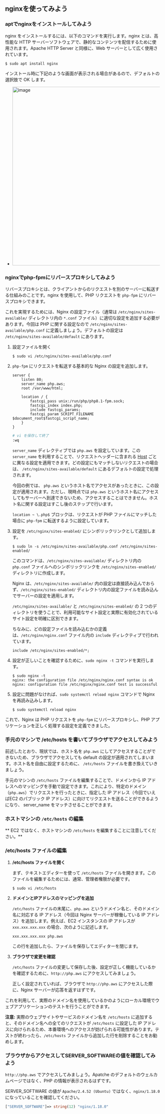 ## nginxを使ってみよう

### aptでnginxをインストールしてみよう

nginx をインストールするには、以下のコマンドを実行します。nginx とは、高性能な HTTP サーバーソフトウェアで、静的なコンテンツを配信するために使用されます。Apache HTTP Server と同様に、Web サーバーとして広く使用されています。

```terminal
$ sudo apt install nginx
```

インストール時に下記のような画面が表示される場合があるので、デフォルトの選択肢で OK します。

- <img width="580" alt="image" src="https://github.com/Progate/path-community-projects/assets/26600620/823ea2a0-ed40-40bf-bf2c-bb9c0a692b88">

### nginxでphp-fpmにリバースプロキシしてみよう

リバースプロキシとは、クライアントからのリクエストを別のサーバーに転送する仕組みのことです。nginx を使用して、PHP リクエストを `php-fpm` にリバースプロキシできます。

これを実現するためには、Nginx の設定ファイル（通常は `/etc/nginx/sites-available/` ディレクトリ内の `*.conf` ファイル）に適切な設定を追加する必要があります。今回は PHP に関する設定なので `/etc/nginx/sites-available/php.conf` に定義しましょう。デフォルトの設定は `/etc/nginx/sites-available/default` にあります。

1. 設定ファイルを開く

    ```terminal
    $ sudo vi /etc/nginx/sites-available/php.conf
    ```

2. `php-fpm` にリクエストを転送する基本的な Nginx の設定を追加します。

    ```nginx
    server {
        listen 80;
        server_name php.aws;
        root /var/www/html;

        location / {
            fastcgi_pass unix:/run/php/php8.1-fpm.sock;
            fastcgi_index index.php;
            include fastcgi_params;
            fastcgi_param SCRIPT_FILENAME $document_root$fastcgi_script_name;
        }
    }
    ```

    ```sh
    # vi を保存して終了
    :wq
    ```

    `server_name` ディレクティブでは `php.aws` を設定しています。この `server_name` を利用することで、リクエストヘッダーに含まれる [Host](https://developer.mozilla.org/ja/docs/Web/HTTP/Headers/Host) ごとに異なる設定を適用できます。どの設定にもマッチしないリクエストの場合は、 `/etc/nginx/sites-available/default` にあるデフォルトの設定で処理されます。
    
    今回の例では、 `php.aws` というホスト名でアクセスがあったときに、この設定が適用されます。ただし、現時点では `php.aws` というホスト名にアクセスしてもサーバーへ到達できないため、アクセスすることはできません。ホスト名に関する設定はすこし後のステップで行います。

    `location ~ \.php$` ブロックは、リクエストが PHP ファイルにマッチした場合に `php-fpm` に転送するように設定しています。

3. 設定を `/etc/nginx/sites-enabled/` にシンボリックリンクとして追加します。

    ```terminal
    $ sudo ln -s /etc/nginx/sites-available/php.conf /etc/nginx/sites-enabled/
    ```

    このコマンドは、`/etc/nginx/sites-available/` ディレクトリ内の `php.conf` ファイルへのシンボリックリンクを `/etc/nginx/sites-enabled/` ディレクトリに作成します。

    Nginx は、`/etc/nginx/sites-available/` 内の設定は直接読み込んでおらず、`/etc/nginx/sites-enabled/` ディレクトリ内の設定ファイルを読み込んでサーバーの設定を適用します。

    `/etc/nginx/sites-available/` と `/etc/nginx/sites-enabled/` の 2 つのディレクトリを使うことで、利用可能なサイト設定と実際に有効化されているサイト設定を明確に区別できます。

    ちなみに、どの設定ファイルを読み込むかの定義は、`/etc/nginx/nginx.conf` ファイル内の `include` ディレクティブで行われています。

    ```nginx
    include /etc/nginx/sites-enabled/*;
    ```

4. 設定が正しいことを確認するために、`sudo nginx -t` コマンドを実行します。

    ```terminal
    $ sudo nginx -t
    nginx: the configuration file /etc/nginx/nginx.conf syntax is ok
    nginx: configuration file /etc/nginx/nginx.conf test is successful
    ```

5. 設定に問題がなければ、`sudo systemctl reload nginx` コマンドで Nginx を再読み込みします。

    ```terminal
    $ sudo systemctl reload nginx
    ```

これで、Nginx は PHP リクエストを `php-fpm` にリバースプロキシし、PHP アプリケーションを正しく処理する設定を定義できました。

### 手元のマシンで /etc/hosts を書いてブラウザでアクセスしてみよう

前述したとおり、現状では、ホスト名を `php.aws` にしてアクセスすることができないため、ブラウザでアクセスしても default の設定が適用されてしまいます。ホスト名を自由に設定するために、 `/etc/hosts` ファイルを書き換えていきましょう。

手元のマシンの `/etc/hosts` ファイルを編集することで、ドメインから IP アドレスへのマッピングを手動で設定できます。これにより、特定のドメイン（`php.aws`）でリクエストを行ったときに、指定した IP アドレス（今回でいえばEC2 のパブリック IP アドレス）に向けてリクエストを送ることができるようになり、 server_name をマッチさせることができます。

### ホストマシンの `/etc/hosts` の編集
** EC2 ではなく、ホストマシンの `/etc/hosts` を編集することに注意してください。**

### /etc/hosts ファイルの編集

1. **/etc/hosts ファイルを開く**

   まず、テキストエディターを使って `/etc/hosts` ファイルを開きます。このファイルを編集するためには、通常、管理者権限が必要です。

   ```terminal
   $ sudo vi /etc/hosts
   ```

2. **ドメインとIPアドレスのマッピングを追加**

   `/etc/hosts` ファイルの末尾に、`php.aws` というドメイン名と、そのドメイン名に対応する IP アドレス（今回は Nginx サーバーが稼働している IP アドレス）を追加します。例えば、EC2 インスタンスの IP アドレスが `xxx.xxx.xxx.xxx` の場合、次のように記述します。

   ```text
   xxx.xxx.xxx.xxx php.aws
   ```

   この行を追加したら、ファイルを保存してエディターを閉じます。

3. **ブラウザで変更を確認**

   `/etc/hosts` ファイルの変更して保存した後、設定が正しく機能しているかを確認するために、`http://php.aws` にアクセスしてみましょう。

   正しく設定されていれば、ブラウザで `http://php.aws` にアクセスした際に、Nginx サーバーが応答を返すはずです。

これを利用して、実際のドメイン名を使用しているかのようにローカル環境でウェブアプリケーションのテストを行うことができます。

**注意:** 実際のウェブサイトやサービスのドメイン名を `/etc/hosts` に追加すると、そのドメイン名への全てのリクエストが `/etc/hosts` に設定した IP アドレスに向けられるため、本番環境へのアクセスが妨げられる可能性があります。テストが終わったら、`/etc/hosts` ファイルから追加した行を削除することをお勧めします。

### ブラウザからアクセスしてSERVER_SOFTWAREの値を確認してみよう

`http://php.aws` でアクセスしてみましょう。Apatche のデフォルトのウェルカムページではなく、PHP の情報が表示されるはずです。

SERVER_SOFTWARE の値が `Apache/2.4.52 (Ubuntu)` ではなく、`nginx/1.18.0` になっていることを確認してください。

```php
["SERVER_SOFTWARE"]=> string(12) "nginx/1.18.0"
```
